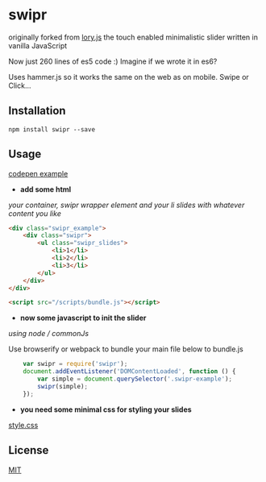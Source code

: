 # swipr

originally forked from [lory.js](http://meandmax.github.io/lory/) the touch enabled minimalistic slider written in vanilla JavaScript

Now just 260 lines of es5 code :) Imagine if we wrote it in es6?

Uses hammer.js so it works the same on the web as on mobile. Swipe or Click...

## Installation

`npm install swipr --save`

## Usage

[codepen example](http://codepen.io/StevenIseki/pen/uilcC)

- <b>add some html</b>

<i>your container, swipr wrapper element and your li slides with whatever content you like</i>

```html
<div class="swipr_example">
    <div class="swipr">
        <ul class="swipr_slides">
            <li>1</li>
            <li>2</li>
            <li>3</li>
        </ul>
    </div>
</div>

<script src="/scripts/bundle.js"></script>
```

- <b>now some javascript to init the slider</b>

<i>using node / commonJs</i>

Use browserify or webpack to bundle your main file below to bundle.js

```javascript
    var swipr = require('swipr');
    document.addEventListener('DOMContentLoaded', function () {
        var simple = document.querySelector('.swipr-example');
        swipr(simple);
    });
```

- <b>you need some minimal css for styling your slides</b>

[style.css](https://raw.githubusercontent.com/isekivacenz/swipr/master/example/styles.css)

## License

[MIT](http://isekivacenz.mit-license.org/)
